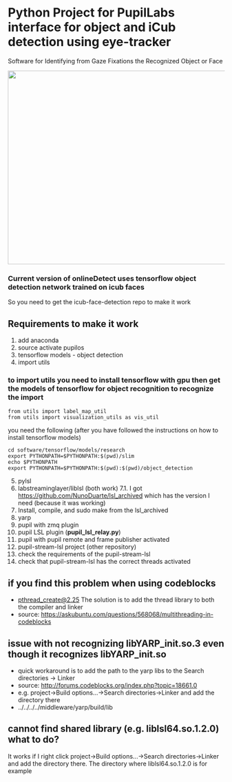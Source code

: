 # Python Project for PupilLabs interface for object and iCub detection using eye-tracker
Software for Identifying from Gaze Fixations the Recognized Object or Face

<img src="doc/python.gif" width="800" height="450" />

### Current version of onlineDetect uses tensorflow object detection network trained on icub faces
So you need to get the icub-face-detection repo to make it work

## Requirements to make it work
1. add anaconda
2. source activate pupilos
3. tensorflow models - object detection
4. import utils
###  to import utils you need to install tensorflow with gpu then get the models of tensorflow for object recognition to recognize the import 
```
from utils import label_map_util
from utils import visualization_utils as vis_util
```
you need the following (after you have followed the instructions on how to install tensorflow models)
``` 
cd software/tensorflow/models/research
export PYTHONPATH=$PYTHONPATH:$(pwd)/slim
echo $PYTHONPATH 
export PYTHONPATH=$PYTHONPATH:$(pwd):$(pwd)/object_detection 
```
5. pylsl
6. labstreaminglayer/liblsl (both work)
7.1. I got https://github.com/NunoDuarte/lsl_archived which has the version I need (because it was working)
8. Install, compile, and sudo make from the lsl_archived
9. yarp
10. pupil with zmq plugin
11. pupil LSL plugin (**pupil_lsl_relay.py**)
12. pupil with pupil remote and frame publisher activated
13. pupil-stream-lsl project (other repository)
14. check the requirements of the pupil-stream-lsl 
15. check that pupil-stream-lsl has the correct threads activated

## if you find this problem when using codeblocks 
- pthread_create@2.25 
The solution is to add the thread library to both the compiler and linker 
- source: https://askubuntu.com/questions/568068/multithreading-in-codeblocks

## issue with not recognizing libYARP_init.so.3 even though it recognizes libYARP_init.so
- quick workaround is to add the path to the yarp libs to the Search directories -> Linker 
- source: http://forums.codeblocks.org/index.php?topic=18661.0 
- e.g. project->Build options...->Search directories->Linker and add the directory there
- ../../../../middleware/yarp/build/lib

## cannot find shared library (e.g. liblsl64.so.1.2.0) what to do?
It works if I right click project->Build options...->Search directories->Linker and add the directory there.
The directory where liblsl64.so.1.2.0 is for example
